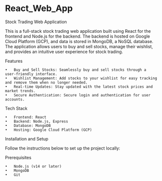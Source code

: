# React_Web_App
Stock Trading Web Application

This is a full-stack stock trading web application built using React for the frontend and Node.js for the backend. The backend is hosted on Google Cloud Platform (GCP), and data is stored in MongoDB, a NoSQL database. The application allows users to buy and sell stocks, manage their wishlist, and provides an intuitive user experience for stock trading.

Features

	•	Buy and Sell Stocks: Seamlessly buy and sell stocks through a user-friendly interface.
	•	Wishlist Management: Add stocks to your wishlist for easy tracking and remove them when no longer needed.
	•	Real-time Updates: Stay updated with the latest stock prices and market trends.
	•	Secure Authentication: Secure login and authentication for user accounts.

Tech Stack

	•	Frontend: React
	•	Backend: Node.js, Express
	•	Database: MongoDB
	•	Hosting: Google Cloud Platform (GCP)

Installation and Setup

Follow the instructions below to set up the project locally:

Prerequisites

	•	Node.js (v14 or later)
	•	MongoDB
	•	Git
